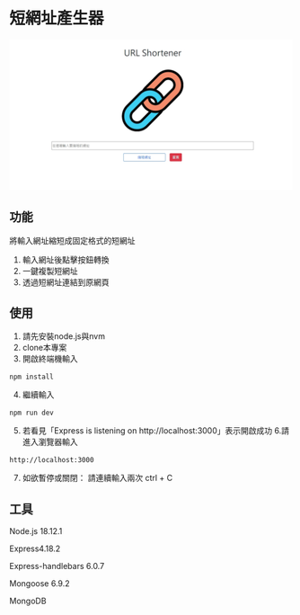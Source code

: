 # 短網址產生器

![image](./public/image/URL%20Shortener.jpg)

## 功能
將輸入網址縮短成固定格式的短網址
1. 輸入網址後點擊按鈕轉換
2. 一鍵複製短網址
3. 透過短網址連結到原網頁

## 使用
1. 請先安裝node.js與nvm
2. clone本專案
3. 開啟終端機輸入
```
npm install
```
4. 繼續輸入
```
npm run dev
```
5. 若看見「Express is listening on http://localhost:3000」表示開啟成功
6.請進入瀏覽器輸入  
```
http://localhost:3000
```
7. 如欲暫停或關閉：
請連續輸入兩次  ctrl + C

## 工具
Node.js 18.12.1


Express4.18.2


Express-handlebars 6.0.7


Mongoose 6.9.2


MongoDB